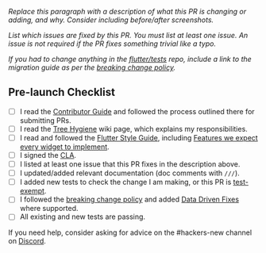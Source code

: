 <!--
Thanks for filing a pull request! 
Reviewers are typically assigned within a week of filing a request. 
To learn more about code review, see our documentation on Tree Hygiene: https://github.com/flutter/flutter/blob/main/docs/contributing/Tree-hygiene.md
-->

*Replace this paragraph with a description of what this PR is changing or adding, and why. Consider including before/after screenshots.*

*List which issues are fixed by this PR. You must list at least one issue. An issue is not required if the PR fixes something trivial like a typo.*

*If you had to change anything in the [flutter/tests] repo, include a link to the migration guide as per the [breaking change policy].*

## Pre-launch Checklist

- [ ] I read the [Contributor Guide] and followed the process outlined there for submitting PRs.
- [ ] I read the [Tree Hygiene] wiki page, which explains my responsibilities.
- [ ] I read and followed the [Flutter Style Guide], including [Features we expect every widget to implement].
- [ ] I signed the [CLA].
- [ ] I listed at least one issue that this PR fixes in the description above.
- [ ] I updated/added relevant documentation (doc comments with `///`).
- [ ] I added new tests to check the change I am making, or this PR is [test-exempt].
- [ ] I followed the [breaking change policy] and added [Data Driven Fixes] where supported.
- [ ] All existing and new tests are passing.

If you need help, consider asking for advice on the #hackers-new channel on [Discord].

<!-- Links -->
[Contributor Guide]: https://github.com/flutter/flutter/blob/main/docs/contributing/Tree-hygiene.md#overview
[Tree Hygiene]: https://github.com/flutter/flutter/blob/main/docs/contributing/Tree-hygiene.md
[test-exempt]: https://github.com/flutter/flutter/blob/main/docs/contributing/Tree-hygiene.md#tests
[Flutter Style Guide]: https://github.com/flutter/flutter/blob/main/docs/contributing/Style-guide-for-Flutter-repo.md
[Features we expect every widget to implement]: https://github.com/flutter/flutter/blob/main/docs/contributing/Style-guide-for-Flutter-repo.md#features-we-expect-every-widget-to-implement
[CLA]: https://cla.developers.google.com/
[flutter/tests]: https://github.com/flutter/tests
[breaking change policy]: https://github.com/flutter/flutter/blob/main/docs/contributing/Tree-hygiene.md#handling-breaking-changes
[Discord]: https://github.com/flutter/flutter/blob/main/docs/contributing/Chat.md
[Data Driven Fixes]: https://github.com/flutter/flutter/blob/main/docs/contributing/Data-driven-Fixes.md
